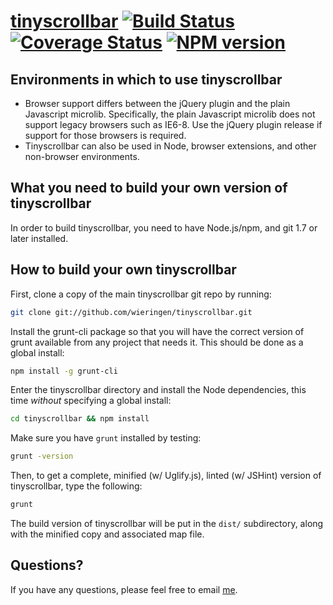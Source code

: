 [tinyscrollbar](http://baijs.com/tinyscrollbar) [![Build Status][travis-image]][travis-url] [![Coverage Status][coveralls-image]][coveralls-url] [![NPM version][npm-image]][npm-url]
==================================================

Environments in which to use tinyscrollbar
--------------------------------------

- Browser support differs between the jQuery plugin and the plain Javascript microlib. Specifically, the plain Javascript microlib does not support legacy browsers such as IE6-8. Use the jQuery plugin release if support for those browsers is required.
- Tinyscrollbar can also be used in Node, browser extensions, and other non-browser environments.

What you need to build your own version of tinyscrollbar
--------------------------------------

In order to build tinyscrollbar, you need to have Node.js/npm, and git 1.7 or later installed.


How to build your own tinyscrollbar
----------------------------

First, clone a copy of the main tinyscrollbar git repo by running:

```bash
git clone git://github.com/wieringen/tinyscrollbar.git
```

Install the grunt-cli package so that you will have the correct version of grunt available from any project that needs it. This should be done as a global install:

```bash
npm install -g grunt-cli
```

Enter the tinyscrollbar directory and install the Node dependencies, this time *without* specifying a global install:

```bash
cd tinyscrollbar && npm install
```

Make sure you have `grunt` installed by testing:

```bash
grunt -version
```

Then, to get a complete, minified (w/ Uglify.js), linted (w/ JSHint) version of tinyscrollbar, type the following:

```bash
grunt
```

The build version of tinyscrollbar will be put in the `dist/` subdirectory, along with the minified copy and associated map file.


Questions?
----------

If you have any questions, please feel free to email [me](mailto:wieringen@gmail.com).

[travis-image]: https://travis-ci.org/wieringen/tinyscrollbar.svg?branch=master
[travis-url]: https://travis-ci.org/wieringen/tinyscrollbar

[coveralls-image]: https://img.shields.io/coveralls/wieringen/tinyscrollbar/master.svg
[coveralls-url]: https://coveralls.io/r/wieringen/tinyscrollbar?branch=master

[npm-image]: https://badge.fury.io/js/tinyscrollbar.png
[npm-url]: http://badge.fury.io/js/tinyscrollbar


